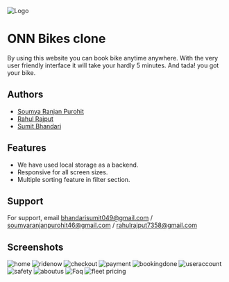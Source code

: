 
![Logo](https://media.glassdoor.com/sqll/1623474/onn-bikes-squarelogo-1527244510579.png
)

    
# ONN Bikes clone

By using this website you can book bike anytime anywhere. With the very user friendly interface it will take your hardly 5 minutes. And tada! you got your bike.

## Authors

- [Soumya Ranjan Purohit](https://github.com/cybervirus997)
- [Rahul Rajput](https://github.com/Rahul3105)
- [Sumit Bhandari](https://github.com/samy721)
 
## Features

- We have used local storage as a backend.
- Responsive for all screen sizes.
- Multiple sorting feature in filter section. 
## Support

For support, email bhandarisumit049@gmail.com / soumyaranjanpurohit46@gmail.com / rahulrajput7358@gmail.com

## Screenshots
![home](https://user-images.githubusercontent.com/77793810/122582987-67230a00-d076-11eb-8079-a43185265951.PNG)
![ridenow](https://user-images.githubusercontent.com/77793810/122583134-8b7ee680-d076-11eb-8b31-a2236e285ee4.PNG)
![checkout](https://user-images.githubusercontent.com/77793810/122583157-90439a80-d076-11eb-8f2c-53b0e08161a1.PNG)
![payment](https://user-images.githubusercontent.com/77793810/122583175-95a0e500-d076-11eb-9ffe-59d7b652ed54.PNG)
![bookingdone](https://user-images.githubusercontent.com/77793810/122583193-98033f00-d076-11eb-9b60-8faeec083aef.PNG)
![useraccount](https://user-images.githubusercontent.com/77793810/122583217-9d608980-d076-11eb-8737-ff9d44603afb.PNG)
![safety](https://user-images.githubusercontent.com/77793810/122583230-9fc2e380-d076-11eb-9b9a-d55030382ddb.PNG)
![aboutus](https://user-images.githubusercontent.com/77793810/122583241-a3566a80-d076-11eb-9d94-360176db7b49.PNG)
![Faq](https://user-images.githubusercontent.com/77793810/122583254-a6e9f180-d076-11eb-8289-d6925467a1f6.PNG)
![fleet pricing](https://user-images.githubusercontent.com/77793810/122583264-a9e4e200-d076-11eb-843f-2df3806e423e.PNG)

 
  
